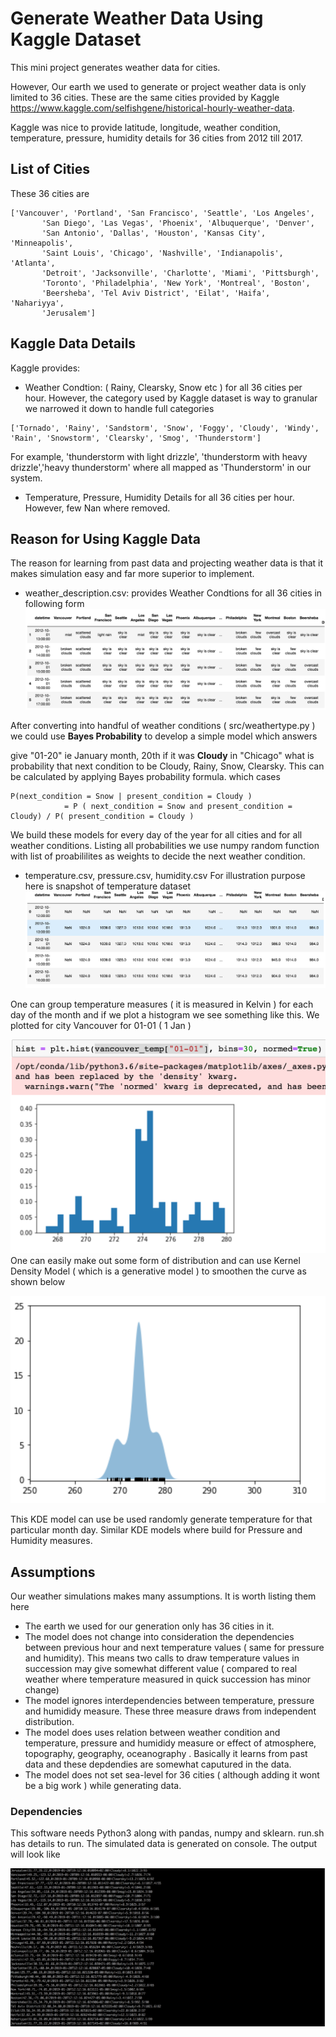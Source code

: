# Generate Weather Data Using Kaggle Dataset
This mini project generates weather data for cities. 

However, Our earth we used to generate or project weather data is only limited to 36 cities. These are the same cities provided
by Kaggle https://www.kaggle.com/selfishgene/historical-hourly-weather-data. 

Kaggle was nice to provide latitude, longitude, weather condition, temperature, pressure, humidity details for 36 cities from 2012 till 2017.

## List of Cities
These 36 cities are 
```
['Vancouver', 'Portland', 'San Francisco', 'Seattle', 'Los Angeles',
       'San Diego', 'Las Vegas', 'Phoenix', 'Albuquerque', 'Denver',
       'San Antonio', 'Dallas', 'Houston', 'Kansas City', 'Minneapolis',
       'Saint Louis', 'Chicago', 'Nashville', 'Indianapolis', 'Atlanta',
       'Detroit', 'Jacksonville', 'Charlotte', 'Miami', 'Pittsburgh',
       'Toronto', 'Philadelphia', 'New York', 'Montreal', 'Boston',
       'Beersheba', 'Tel Aviv District', 'Eilat', 'Haifa', 'Nahariyya',
       'Jerusalem']
```


## Kaggle Data Details
Kaggle provides:
* Weather Condtion: ( Rainy, Clearsky, Snow etc ) for all 36 cities per hour. However, the category used by Kaggle dataset is way to granular we narrowed it down to handle full categories 
```
['Tornado', 'Rainy', 'Sandstorm', 'Snow', 'Foggy', 'Cloudy', 'Windy', 'Rain', 'Snowstorm', 'Clearsky', 'Smog', 'Thunderstorm']
```
For example, 'thunderstorm with light drizzle', 'thunderstorm with heavy drizzle','heavy thunderstorm' where all mapped as 'Thunderstorm' in our system.

* Temperature, Pressure, Humidity Details for all 36 cities per hour. However, few Nan where removed.

## Reason for Using Kaggle Data
The reason for learning from past data and projecting weather data is that it makes simulation easy and far more superior to implement. 
*  weather_description.csv: provides Weather Condtions for all 36 cities in following form
![Weather Condtion](https://github.com/somilasthana/weathergenerator/blob/master/pics/weather_description.png)

After converting into handful of weather conditions ( src/weathertype.py ) we could use **Bayes Probability** to develop a simple model which answers

give "01-20" ie January month, 20th if it was **Cloudy** in "Chicago" what is probability that next condition to be 
Cloudy, Rainy, Snow, Clearsky. This can be calculated by applying Bayes probability formula. which cases
```
P(next_condition = Snow | present_condition = Cloudy ) 
            = P ( next_condition = Snow and present_condition = Cloudy) / P( present_condition = Cloudy )
```
We build these models for every day of the year for all cities and for all weather conditions. Listing all probabilities we use numpy random function with list of proabililites as weights to decide the next weather condition.

* temperature.csv, pressure.csv, humidity.csv
For illustration purpose here is snapshot of temperature dataset
![Temperature Details](https://github.com/somilasthana/weathergenerator/blob/master/pics/temperature_details.png)

One can group temperature measures ( it is measured in Kelvin ) for each day of the month and if we plot a histogram we see something like this. We plotted for city Vancouver for 01-01 ( 1 Jan )

![Temperature Histogram](https://github.com/somilasthana/weathergenerator/blob/master/pics/temperature_distribution.png)
One can easily make out some form of distribution and can use Kernel Density Model ( which is a generative model ) to smoothen the curve as shown below

![Temperature Smooth](https://github.com/somilasthana/weathergenerator/blob/master/pics/temperature_smooth.png)

This KDE model can use be used randomly generate temperature for that particular month day. Similar KDE models where build for Pressure and Humidity measures.

## Assumptions
Our weather simulations makes many assumptions. It is worth listing them here
* The earth we used for our generation only has 36 cities in it. 
* The model does not change into consideration the dependencies between previous hour and next temperature values ( same for pressure and humidity). This means two calls to draw temperature values in succession may give somewhat different value ( compared to real weather where temperature measured in quick succession has minor change)
* The model ignores interdependencies between temperature, pressure and humididy measure. These three measure draws from independent distribution.
* The model does uses relation between weather condition and temperature, pressure and humididy measure or effect of atmosphere, topography, geography, oceanography . Basically it learns from past data and these depdendies are somewhat caputured in the data.
* The model does not set sea-level for 36 cities ( although adding it wont be a big work ) while generating data.

### Dependencies
This software needs Python3 along with pandas, numpy and sklearn. run.sh has details to run. The simulated data is generated on console.
The output will look like 

![Final Output](https://github.com/somilasthana/weathergenerator/blob/master/pics/weather_generation_output.png)

